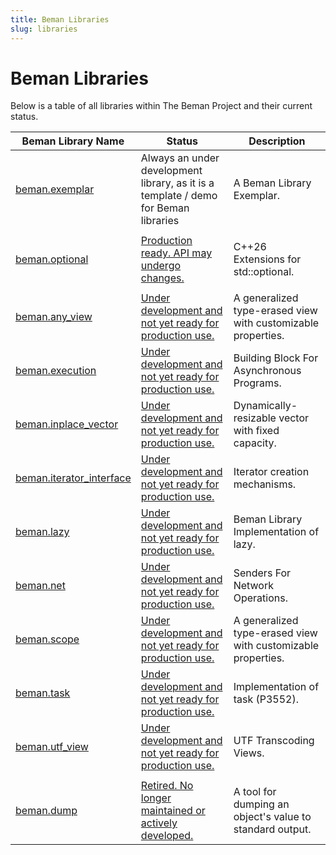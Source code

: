 ```yaml
---
title: Beman Libraries
slug: libraries
---
```


# Beman Libraries

Below is a table of all libraries within The Beman Project and their current status.

| Beman Library Name | Status                                             | Description |
|---------------------|----------------------------------------------------|-------------|
| [beman.exemplar](https://github.com/bemanproject/exemplar)        | Always an under development library, as it is a template / demo for Beman libraries | A Beman Library Exemplar. |
| |
| [beman.optional](https://github.com/bemanproject/optional)    | [Production ready. API may undergo changes.](https://github.com/bemanproject/beman/blob/main/docs/BEMAN_LIBRARY_MATURITY_MODEL.md#production-ready-api-may-undergo-changes) | C++26 Extensions for std::optional. |
| | |
| [beman.any_view](https://github.com/bemanproject/any_view)  | [Under development and not yet ready for production use.](https://github.com/bemanproject/beman/blob/main/docs/BEMAN_LIBRARY_MATURITY_MODEL.md#under-development-and-not-yet-ready-for-production-use) |A generalized type-erased view with customizable properties.|
| [beman.execution](https://github.com/bemanproject/execution)  | [Under development and not yet ready for production use.](https://github.com/bemanproject/beman/blob/main/docs/BEMAN_LIBRARY_MATURITY_MODEL.md#under-development-and-not-yet-ready-for-production-use) | Building Block For Asynchronous Programs.|
| [beman.inplace_vector](https://github.com/bemanproject/inplace_vector) | [Under development and not yet ready for production use.](https://github.com/bemanproject/beman/blob/main/docs/BEMAN_LIBRARY_MATURITY_MODEL.md#under-development-and-not-yet-ready-for-production-use) | Dynamically-resizable vector with fixed capacity.|
| [beman.iterator_interface](https://github.com/bemanproject/iterator_interface) | [Under development and not yet ready for production use.](https://github.com/bemanproject/beman/blob/main/docs/BEMAN_LIBRARY_MATURITY_MODEL.md#under-development-and-not-yet-ready-for-production-use) | Iterator creation mechanisms.|
| [beman.lazy](https://github.com/bemanproject/lazy)       | [Under development and not yet ready for production use.](https://github.com/bemanproject/beman/blob/main/docs/BEMAN_LIBRARY_MATURITY_MODEL.md#under-development-and-not-yet-ready-for-production-use) | Beman Library Implementation of lazy.|
| [beman.net](https://github.com/bemanproject/net)             | [Under development and not yet ready for production use.](https://github.com/bemanproject/beman/blob/main/docs/BEMAN_LIBRARY_MATURITY_MODEL.md#under-development-and-not-yet-ready-for-production-use) | Senders For Network Operations.|
| [beman.scope](https://github.com/bemanproject/scope)             | [Under development and not yet ready for production use.](https://github.com/bemanproject/beman/blob/main/docs/BEMAN_LIBRARY_MATURITY_MODEL.md#under-development-and-not-yet-ready-for-production-use) | A generalized type-erased view with customizable properties.|
| [beman.task](https://github.com/bemanproject/task)             | [Under development and not yet ready for production use.](https://github.com/bemanproject/beman/blob/main/docs/BEMAN_LIBRARY_MATURITY_MODEL.md#under-development-and-not-yet-ready-for-production-use) | Implementation of task (P3552).|
| [beman.utf_view](https://github.com/bemanproject/utf_view)       | [Under development and not yet ready for production use.](https://github.com/bemanproject/beman/blob/main/docs/BEMAN_LIBRARY_MATURITY_MODEL.md#under-development-and-not-yet-ready-for-production-use) | UTF Transcoding Views.|
| | |
| [beman.dump](https://github.com/bemanproject/dump)               | [Retired. No longer maintained or actively developed.](https://github.com/bemanproject/beman/blob/main/docs/BEMAN_LIBRARY_MATURITY_MODEL.md#retired-no-longer-maintained-or-actively-developed) | A tool for dumping an object's value to standard output.|
